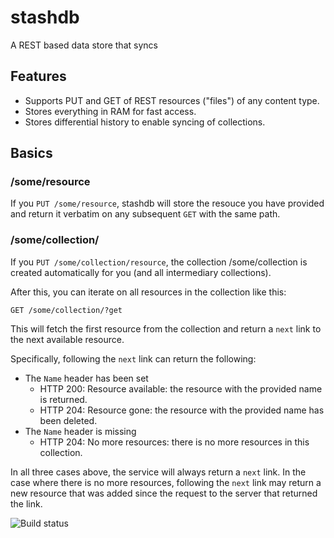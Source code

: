 # stashdb

A REST based data store that syncs

## Features

 - Supports PUT and GET of REST resources ("files") of any content type.
 - Stores everything in RAM for fast access.
 - Stores differential history to enable syncing of collections.

## Basics

### /some/resource

If you `PUT /some/resource`, stashdb will store the resouce you have provided and return it verbatim on any subsequent `GET` with the same path.

### /some/collection/

If you `PUT /some/collection/resource`, the collection /some/collection is created automatically for you (and all intermediary collections).

After this, you can iterate on all resources in the collection like this:

    GET /some/collection/?get

This will fetch the first resource from the collection and return a `next` link to the next available resource.

Specifically, following the `next` link can return the following:

 - The `Name` header has been set
   - HTTP 200: Resource available: the resource with the provided name is returned.
   - HTTP 204: Resource gone: the resource with the provided name has been deleted.
 - The `Name` header is missing
   - HTTP 204: No more resources: there is no more resources in this collection.

In all three cases above, the service will always return a `next` link. In the case where there is no more resources, following the `next` link may return a new resource that was added since the request to the server that returned the link. 

![Build status](https://travis-ci.org/Solfisk/stashdb.svg?branch=master)
